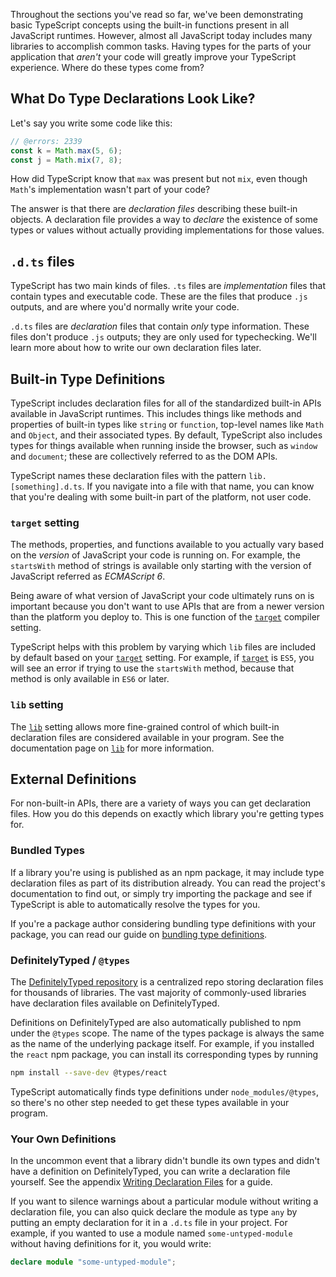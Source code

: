 
Throughout the sections you've read so far, we've been demonstrating basic TypeScript concepts using the built-in functions present in all JavaScript runtimes.
However, almost all JavaScript today includes many libraries to accomplish common tasks.
Having types for the parts of your application that _aren't_ your code will greatly improve your TypeScript experience.
Where do these types come from?

## What Do Type Declarations Look Like?

Let's say you write some code like this:

```ts twoslash
// @errors: 2339
const k = Math.max(5, 6);
const j = Math.mix(7, 8);
```

How did TypeScript know that `max` was present but not `mix`, even though `Math`'s implementation wasn't part of your code?

The answer is that there are _declaration files_ describing these built-in objects.
A declaration file provides a way to _declare_ the existence of some types or values without actually providing implementations for those values.

## `.d.ts` files

TypeScript has two main kinds of files.
`.ts` files are _implementation_ files that contain types and executable code.
These are the files that produce `.js` outputs, and are where you'd normally write your code.

`.d.ts` files are _declaration_ files that contain _only_ type information.
These files don't produce `.js` outputs; they are only used for typechecking.
We'll learn more about how to write our own declaration files later.

## Built-in Type Definitions

TypeScript includes declaration files for all of the standardized built-in APIs available in JavaScript runtimes.
This includes things like methods and properties of built-in types like `string` or `function`, top-level names like `Math` and `Object`, and their associated types.
By default, TypeScript also includes types for things available when running inside the browser, such as `window` and `document`; these are collectively referred to as the DOM APIs.

TypeScript names these declaration files with the pattern `lib.[something].d.ts`.
If you navigate into a file with that name, you can know that you're dealing with some built-in part of the platform, not user code.

### `target` setting

The methods, properties, and functions available to you actually vary based on the _version_ of JavaScript your code is running on.
For example, the `startsWith` method of strings is available only starting with the version of JavaScript referred as _ECMAScript 6_.

Being aware of what version of JavaScript your code ultimately runs on is important because you don't want to use APIs that are from a newer version than the platform you deploy to.
This is one function of the [`target`](/tsconfig#target) compiler setting.

TypeScript helps with this problem by varying which `lib` files are included by default based on your [`target`](/tsconfig#target) setting.
For example, if [`target`](/tsconfig#target) is `ES5`, you will see an error if trying to use the `startsWith` method, because that method is only available in `ES6` or later.

### `lib` setting

The [`lib`](/tsconfig#lib) setting allows more fine-grained control of which built-in declaration files are considered available in your program.
See the documentation page on [`lib`](/tsconfig#lib) for more information.

## External Definitions

For non-built-in APIs, there are a variety of ways you can get declaration files.
How you do this depends on exactly which library you're getting types for.

### Bundled Types

If a library you're using is published as an npm package, it may include type declaration files as part of its distribution already.
You can read the project's documentation to find out, or simply try importing the package and see if TypeScript is able to automatically resolve the types for you.

If you're a package author considering bundling type definitions with your package, you can read our guide on [bundling type definitions](/docs/handbook/declaration-files/publishing.html#including-declarations-in-your-npm-package).

### DefinitelyTyped / `@types`

The [DefinitelyTyped repository](https://github.com/DefinitelyTyped/DefinitelyTyped/) is a centralized repo storing declaration files for thousands of libraries.
The vast majority of commonly-used libraries have declaration files available on DefinitelyTyped.

Definitions on DefinitelyTyped are also automatically published to npm under the `@types` scope.
The name of the types package is always the same as the name of the underlying package itself.
For example, if you installed the `react` npm package, you can install its corresponding types by running

```sh
npm install --save-dev @types/react
```

TypeScript automatically finds type definitions under `node_modules/@types`, so there's no other step needed to get these types available in your program.

### Your Own Definitions

In the uncommon event that a library didn't bundle its own types and didn't have a definition on DefinitelyTyped, you can write a declaration file yourself.
See the appendix [Writing Declaration Files](/docs/handbook/declaration-files/introduction.html) for a guide.

If you want to silence warnings about a particular module without writing a declaration file, you can also quick declare the module as type `any` by putting an empty declaration for it in a `.d.ts` file in your project.
For example, if you wanted to use a module named `some-untyped-module` without having definitions for it, you would write:

```ts twoslash
declare module "some-untyped-module";
```
